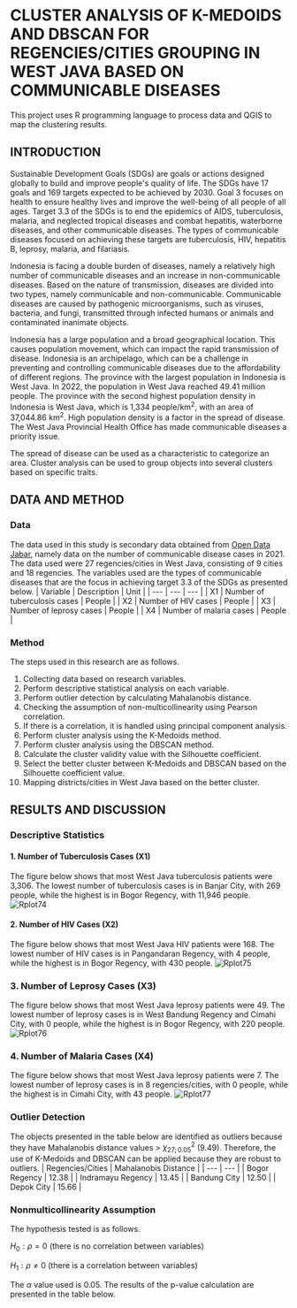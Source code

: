 # CLUSTER ANALYSIS OF K-MEDOIDS AND DBSCAN FOR REGENCIES/CITIES GROUPING IN WEST JAVA BASED ON COMMUNICABLE DISEASES
This project uses R programming language to process data and QGIS to map the clustering results.

## INTRODUCTION
Sustainable Development Goals (SDGs) are goals or actions designed globally to build and improve people's quality of life. The SDGs have 17 goals and 169 targets expected to be achieved by 2030. Goal 3 focuses on health to ensure healthy lives and improve the well-being of all people of all ages. Target 3.3 of the SDGs is to end the epidemics of AIDS, tuberculosis, malaria, and neglected tropical diseases and combat hepatitis, waterborne diseases, and other communicable diseases. The types of communicable diseases focused on achieving these targets are tuberculosis, HIV, hepatitis B, leprosy, malaria, and filariasis.

Indonesia is facing a double burden of diseases, namely a relatively high number of communicable diseases and an increase in non-communicable diseases. Based on the nature of transmission, diseases are divided into two types, namely communicable and non-communicable. Communicable diseases are caused by pathogenic microorganisms, such as viruses, bacteria, and fungi, transmitted through infected humans or animals and contaminated inanimate objects.

Indonesia has a large population and a broad geographical location. This causes population movement, which can impact the rapid transmission of disease. Indonesia is an archipelago, which can be a challenge in preventing and controlling communicable diseases due to the affordability of different regions. The province with the largest population in Indonesia is West Java. In 2022, the population in West Java reached 49.41 million people. The province with the second highest population density in Indonesia is West Java, which is 1,334 people/km<sup>2</sup>, with an area of 37,044.86 km<sup>2</sup>. High population density is a factor in the spread of disease. The West Java Provincial Health Office has made communicable diseases a priority issue. 

The spread of disease can be used as a characteristic to categorize an area. Cluster analysis can be used to group objects into several clusters based on specific traits.

## DATA AND METHOD
### Data
  The data used in this study is secondary data obtained from [Open Data Jabar](https://opendata.jabarprov.go.id/id/hasil-pencarian?topic=2&region=1), namely data on the number of communicable disease cases in 2021. The data used were 27 regencies/cities in West Java, consisting of 9 cities and 18 regencies. The variables used are the types of communicable diseases that are the focus in achieving target 3.3 of the SDGs as presented below.
| Variable | Description | Unit |
| --- | --- | --- |
| X1  | Number of tuberculosis cases  | People |
| X2  | Number of HIV cases  | People |
| X3  | Number of leprosy cases  | People |
| X4  | Number of malaria cases  | People |

### Method
  The steps used in this research are as follows.
1. Collecting data based on research variables.
2. Perform descriptive statistical analysis on each variable.
3. Perform outlier detection by calculating Mahalanobis distance.
4. Checking the assumption of non-multicollinearity using Pearson correlation.
5. If there is a correlation, it is handled using principal component analysis.
6. Perform cluster analysis using the K-Medoids method.
7. Perform cluster analysis using the DBSCAN method.
8. Calculate the cluster validity value with the Silhouette coefficient.
9. Select the better cluster between K-Medoids and DBSCAN based on the Silhouette coefficient value.
10. Mapping districts/cities in West Java based on the better cluster.

## RESULTS AND DISCUSSION
### Descriptive Statistics
#### 1. Number of Tuberculosis Cases (X1)
The figure below shows that most West Java tuberculosis patients were 3,306. The lowest number of tuberculosis cases is in Banjar City, with 269 people, while the highest is in Bogor Regency, with 11,946 people.
![Rplot74](https://github.com/user-attachments/assets/02c04d36-2531-4e6f-a6c0-4dcc4f2dfc09)

#### 2. Number of HIV Cases (X2)
The figure below shows that most West Java HIV patients were 168. The lowest number of HIV cases is in Pangandaran Regency, with 4 people, while the highest is in Bogor Regency, with 430 people.
![Rplot75](https://github.com/user-attachments/assets/3e1759a7-8922-41db-bf5f-a3d0e4f1b221)

### 3. Number of Leprosy Cases (X3)
The figure below shows that most West Java leprosy patients were 49. The lowest number of leprosy cases is in West Bandung Regency and Cimahi City, with 0 people, while the highest is in Bogor Regency, with 220 people.
![Rplot76](https://github.com/user-attachments/assets/b550c62f-406f-48c1-b073-64a21fee591a)

### 4. Number of Malaria Cases (X4)
The figure below shows that most West Java leprosy patients were 7. The lowest number of leprosy cases is in 8 regencies/cities, with 0 people, while the highest is in Cimahi City, with 43 people.
![Rplot77](https://github.com/user-attachments/assets/6a028000-6a3d-4790-a960-94e8f60a9b8a)

### Outlier Detection
The objects presented in the table below are identified as outliers because they have Mahalanobis distance values > $\chi^2_{27;0.05}$ (9.49). Therefore, the use of K-Medoids and DBSCAN can be applied because they are robust to outliers.
| Regencies/Cities | Mahalanobis Distance |
| --- | --- |
| Bogor Regency  | 12.38  |
| Indramayu Regency  | 13.45  |
| Bandung City  | 12.50  |
| Depok City  | 15.66  |

### Nonmulticollinearity Assumption
The hypothesis tested is as follows.

$H_0: \rho = 0$ (there is no correlation between variables)

$H_1: \rho \neq 0$ (there is a correlation between variables)

The $\alpha$ value used is 0.05. The results of the p-value calculation are presented in the table below.
